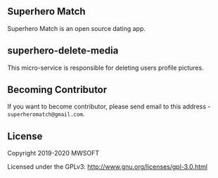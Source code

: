 ## Superhero Match
Superhero Match is an open source dating app.

## superhero-delete-media
This micro-service is responsible for deleting users profile pictures. 

## Becoming Contributor
If you want to become contributor, please send email to this address - `superheromatch@gmail.com`.

## License
Copyright 2019-2020 MWSOFT

Licensed under the GPLv3: http://www.gnu.org/licenses/gpl-3.0.html
